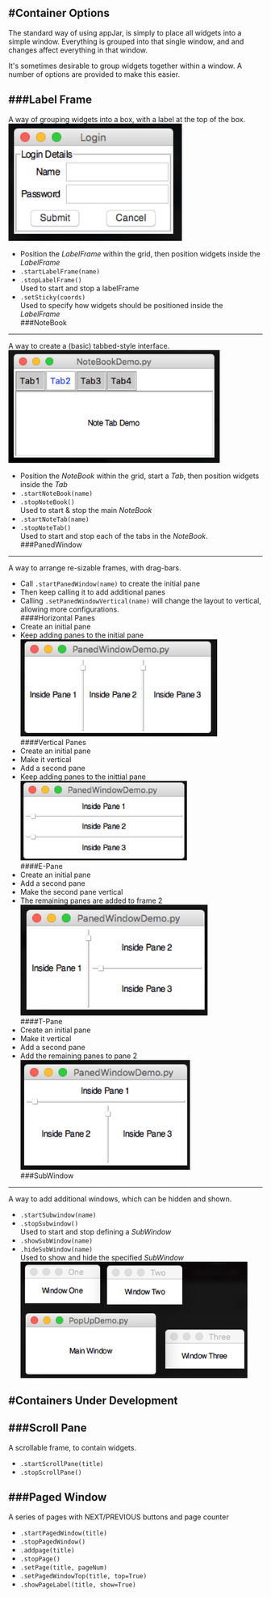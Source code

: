 #Container Options
----
The standard way of using appJar, is simply to place all widgets into a simple window. Everything is grouped into that single window, and and changes affect everything in that window.

It's sometimes desirable to group widgets together within a window. A number of options are provided to make this easier.

###Label Frame
----
A way of grouping widgets into a box, with a label at the top of the box.  
![LabelFrame](img/layouts/labelFrame.png)

* Position the *LabelFrame* within the grid, then position widgets inside the *LabelFrame*
* `.startLabelFrame(name)`  
* `.stopLabelFrame()`  
    Used to start and stop a labelFrame  
* `.setSticky(coords)`  
    Used to specify how widgets should be positioned inside the *LabelFrame*  
###NoteBook
---
A way to create a (basic) tabbed-style interface.  
![NoteBook](img/layouts/noteBook.png)  

* Position the *NoteBook* within the grid, start a *Tab*, then position widgets inside the *Tab*  
* `.startNoteBook(name)`  
* `.stopNoteBook()`  
    Used to start & stop the main *NoteBook*  
* `.startNoteTab(name)`
* `.stopNoteTab()`  
    Used to start and stop each of the tabs in the *NoteBook*.  
###PanedWindow
---
A way to arrange re-sizable frames, with drag-bars.  

* Call `.startPanedWindow(name)` to create the initial pane  
* Then keep calling it to add additional panes  
* Calling `.setPanedWindowVertical(name)` will change the layout to vertical, allowing more configurations.  
####Horizontal Panes
* Create an initial pane  
* Keep adding panes to the initial pane  
![Horizontal Panes](img/layouts/pane1.png)  
####Vertical Panes
* Create an initial pane  
* Make it vertical  
* Add a second pane  
* Keep adding panes to the inittial pane  
![Vertical Panes](img/layouts/pane2.png)  
####E-Pane
* Create an initial pane  
* Add a second pane
* Make the second pane vertical  
* The remaining panes are added to frame 2  
![E-Panes](img/layouts/pane3.png)  
####T-Pane
* Create an initial pane
* Make it vertical
* Add a second pane
* Add the remaining panes to pane 2  
![T-Panes](img/layouts/pane4.png)  
###SubWindow
---
A way to add additional windows, which can be hidden and shown.  

* `.startSubwindow(name)`  
* `.stopSubwindow()`  
    Used to start and stop defining a *SubWindow*  
* `.showSubWindow(name)`  
* `.hideSubWindow(name)`  
    Used to show and hide the specified *SubWindow*  
![SubWindow](img/layouts/subWin.png)




#Containers Under Development
---

###Scroll Pane  
---
A scrollable frame, to contain widgets.

* `.startScrollPane(title)`  
* `.stopScrollPane()`  

###Paged Window
---
A series of pages with NEXT/PREVIOUS buttons and page counter

* `.startPagedWindow(title)`  
* `.stopPagedWindow()`  
* `.addpage(title)`  
* `.stopPage()`  
* `.setPage(title, pageNum)`  
* `.setPagedWindowTop(title, top=True)`  
* `.showPageLabel(title, show=True)`  
